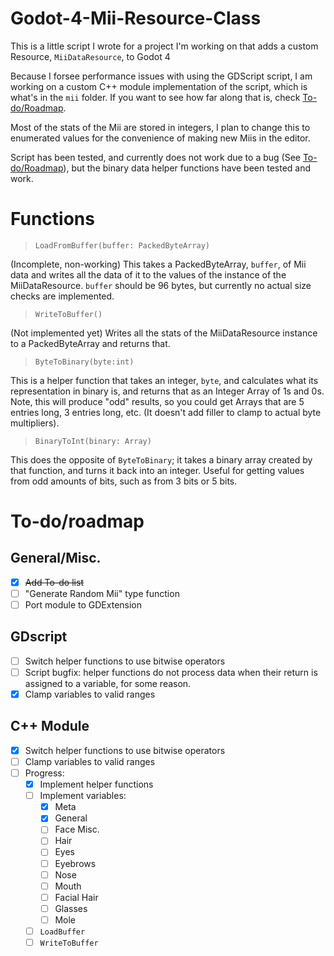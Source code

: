 # Godot-4-Mii-Resource-Class
This is a little script I wrote for a project I'm working on that adds a custom Resource, `MiiDataResource`, to Godot 4

Because I forsee performance issues with using the GDScript script, I am working on a custom C++ module implementation of the script, which is what's in the `mii` folder. If you want to see how far along that is, check [To-do/Roadmap](https://github.com/c08oprkiua/Godot-4-Mii-Resource-Class/edit/main/README.md#to-doroadmap).

Most of the stats of the Mii are stored in integers, I plan to change this to enumerated values for the convenience of making new Miis in the editor. 

Script has been tested, and currently does not work due to a bug (See [To-do/Roadmap](https://github.com/c08oprkiua/Godot-4-Mii-Resource-Class/edit/main/README.md#to-doroadmap)), but the binary data helper functions have been tested and work.

# Functions
> `LoadFromBuffer(buffer: PackedByteArray)`

(Incomplete, non-working) This takes a PackedByteArray, `buffer`, of Mii data and writes all the data of it to the values of the instance of the MiiDataResource. `buffer` should be 96 bytes, but currently no actual size checks are implemented.
> `WriteToBuffer()`

(Not implemented yet) Writes all the stats of the MiiDataResource instance to a PackedByteArray and returns that.

> `ByteToBinary(byte:int)`

This is a helper function that takes an integer, `byte`, and calculates what its representation in binary is, and returns that as an Integer Array of 1s and 0s. Note, this will produce "odd" results, so you could get Arrays that are 5 entries long, 3 entries long, etc. (It doesn't add filler to clamp to actual byte multipliers).

> `BinaryToInt(binary: Array)`

This does the opposite of `ByteToBinary`; it takes a binary array created by that function, and turns it back into an integer. Useful for getting values from odd amounts of bits, such as from 3 bits or 5 bits. 


# To-do/roadmap
## General/Misc.
- [x] ~~Add To-do list~~
- [ ] "Generate Random Mii" type function
- [ ] Port module to GDExtension

## GDscript
- [ ] Switch helper functions to use bitwise operators
- [ ] Script bugfix: helper functions do not process data when their return is assigned to a variable, for some reason.
- [x] Clamp variables to valid ranges

## C++ Module
- [x] Switch helper functions to use bitwise operators
- [ ] Clamp variables to valid ranges
- [ ] Progress:
  - [x] Implement helper functions
  - [ ] Implement variables:
    - [x] Meta
    - [x] General
    - [ ] Face Misc.
    - [ ] Hair
    - [ ] Eyes
    - [ ] Eyebrows
    - [ ] Nose
    - [ ] Mouth
    - [ ] Facial Hair
    - [ ] Glasses
    - [ ] Mole
  - [ ] `LoadBuffer`
  - [ ] `WriteToBuffer`
